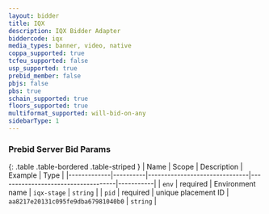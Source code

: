 ```yaml
---
layout: bidder
title: IQX
description: IQX Bidder Adapter
biddercode: iqx
media_types: banner, video, native
coppa_supported: true
tcfeu_supported: false
usp_supported: true
prebid_member: false
pbjs: false
pbs: true
schain_supported: true
floors_supported: true
multiformat_supported: will-bid-on-any
sidebarType: 1
---
```


### Prebid Server Bid Params

{: .table .table-bordered .table-striped }
| Name        | Scope    | Description                   | Example                            | Type      |
|-------------|----------|-------------------------------|------------------------------------|-----------|
| `env`       | required | Environment name              | `iqx-stage`                        | `string`  |
| `pid`       | required | unique placement ID           | `aa8217e20131c095fe9dba67981040b0` | `string`  |
